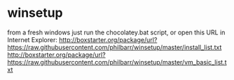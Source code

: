 winsetup
========

from a fresh windows just run the chocolatey.bat script, or open this URL in Internet Explorer: 
http://boxstarter.org/package/url?https://raw.githubusercontent.com/philbarr/winsetup/master/install_list.txt
http://boxstarter.org/package/url?https://raw.githubusercontent.com/philbarr/winsetup/master/vm_basic_list.txt